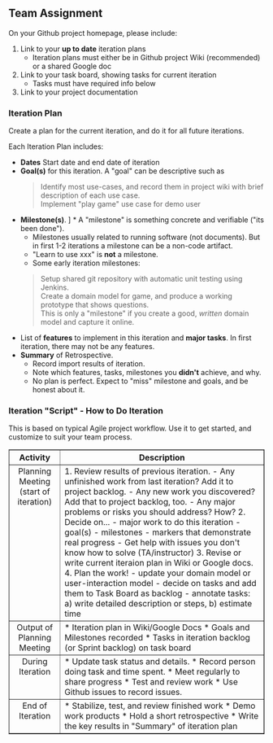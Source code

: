 ## Team Assignment

On your Github project homepage, please include:

1. Link to your **up to date** iteration plans 
    - Iteration plans must either be in Github project Wiki (recommended) or a shared Google doc
2. Link to your task board, showing tasks for current iteration
    - Tasks must have required info below
3. Link to your project documentation


### Iteration Plan

Create a plan for the current iteration, and do it for all future iterations.

Each Iteration Plan includes:

* **Dates** Start date and end date of iteration
* **Goal(s)** for this iteration.  A "goal" can be descriptive such as
  > Identify most use-cases, and record them in project wiki with brief description of each use case.    
  > Implement "play game" use case for demo user
* **Milestone(s)**. 
]   * A "milestone" is something concrete and verifiable ("its been done").
    * Milestones usually related to running software (not documents).  But in first 1-2 iterations a milestone can be a non-code artifact.
    * "Learn to use xxx" is **not** a milestone.
    * Some early iteration milestones:
    > Setup shared git repository with automatic unit testing using Jenkins.    
    > Create a domain model for game, and produce a working prototype that shows questions.       
    > This is only a "milestone" if you create a good, *written* domain model and capture it online.   
* List of **features** to implement in this iteration and **major tasks**. In first iteration, there may not be any features.
* **Summary** of Retrospective.
    * Record import results of iteration.
    * Note which features, tasks, milestones you **didn't** achieve, and why.
    * No plan is perfect. Expect to "miss" milestone and goals, and be honest about it.

### Iteration "Script" - How to Do Iteration

This is based on typical Agile project workflow.
Use it to get started, and customize to suit your team process.

<table border="1">
<tr valign="top">
  <th>Activity</th>
  <th width="80%"> Description </th>
</tr>
<!-- Introduction -->
<tr valign="top">
<td align="center" markdown="span">
Planning Meeting    
(start of iteration)
</td>
<td align="left" markdown="span">
1. Review results of previous iteration. 
    - Any unfinished work from last iteration?  Add it to project backlog.
    - Any new work you discovered? Add that to project backlog, too.
    - Any major problems or risks you should address?  How?
2. Decide on...
    - major work to do this iteration
    - goal(s)
    - milestones - markers that demonstrate real progress
    - Get help with issues you don't know how to solve (TA/instructor)
3. Revise or write current iteraion plan in Wiki or Google docs.
4. Plan the work!
    - update your domain model or user-interaction model
    - decide on tasks and add them to Task Board as backlog
    - annotate tasks: a) write detailed description or steps, b) estimate time
</td>
</tr>
<tr valign="top">
<td align="center" markdown="span">
Output of 
Planning Meeting    
</td>
<td align="left" markdown="span">
* Iteration plan in Wiki/Google Docs
* Goals and Milestones recorded
* Tasks in iteration backlog (or Sprint backlog) on task board
</td>
</tr>
<tr valign="top">
<td align="center" markdown="span">
During Iteration
</td>
<td align="left" markdown="span">
* Update task status and details. 
* Record person doing task and time spent.
* Meet regularly to share progress
* Test and review work
* Use Github issues to record issues.
</td>
</tr>
<tr valign="top">
<td align="center" markdown="span">
End of Iteration
</td>
<td align="left" markdown="span">
* Stabilize, test, and review finished work
* Demo work products
* Hold a short retrospective
* Write the key results in "Summary" of iteration plan
</td>
</tr>
</table>
